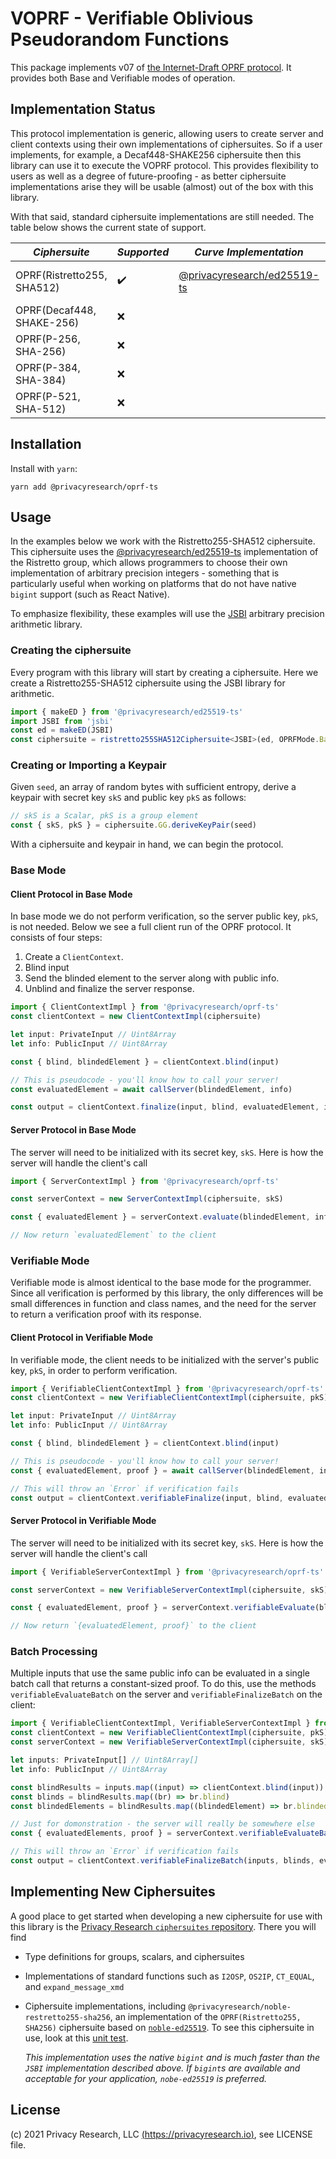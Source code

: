 # VOPRF - Verifiable Oblivious Pseudorandom Functions

This package implements v07 of [the Internet-Draft OPRF protocol](https://tools.ietf.org/html/draft-irtf-cfrg-voprf). It
provides both Base and Verifiable modes of operation.

## Implementation Status

This protocol implementation is generic, allowing users to create server and client contexts using their own
implementations of ciphersuites. So if a user implements, for example, a Decaf448-SHAKE256 ciphersuite then
this library can use it to execute the VOPRF protocol. This provides flexibility to users as well as a
degree of future-proofing - as better ciphersuite implementations arise they will be usable (almost) out
of the box with this library.

With that said, standard ciphersuite implementations are still needed. The table below shows the current state
of support.

| _Ciphersuite_              | _Supported_ | _Curve Implementation_                                                            | _Notes_                                      |
| -------------------------- | ----------- | --------------------------------------------------------------------------------- | -------------------------------------------- |
| OPRF(Ristretto255, SHA512) | ✔️          | [@privacyresearch/ed25519-ts](https://github.com/privacyresearchgroup/ed25519-ts) | Configurable BigInt and Hash implementations |
| OPRF(Decaf448, SHAKE-256)  | ❌          |                                                                                   |                                              |
| OPRF(P-256, SHA-256)       | ❌          |                                                                                   |                                              |
| OPRF(P-384, SHA-384)       | ❌          |                                                                                   |                                              |
| OPRF(P-521, SHA-512)       | ❌          |                                                                                   |                                              |

## Installation

Install with `yarn`:

```
yarn add @privacyresearch/oprf-ts
```

## Usage

In the examples below we work with the Ristretto255-SHA512 ciphersuite. This ciphersuite uses the
[@privacyresearch/ed25519-ts](https://github.com/privacyresearchgroup/ed25519-ts) implementation of the Ristretto
group, which allows programmers to choose their own implementation of arbitrary precision integers - something
that is particularly useful when working on platforms that do not have native `bigint` support (such as React Native).

To emphasize flexibility, these examples will use the [JSBI](https://github.com/GoogleChromeLabs/jsbi) arbitrary precision
arithmetic library.

### Creating the ciphersuite

Every program with this library will start by creating a ciphersuite. Here we create a Ristretto255-SHA512 ciphersuite
using the JSBI library for arithmetic.

```typescript
import { makeED } from '@privacyresearch/ed25519-ts'
import JSBI from 'jsbi'
const ed = makeED(JSBI)
const ciphersuite = ristretto255SHA512Ciphersuite<JSBI>(ed, OPRFMode.Base)
```

### Creating or Importing a Keypair

Given `seed`, an array of random bytes with sufficient entropy, derive a keypair with secret key `skS` and public key `pkS`
as follows:

```typescript
// skS is a Scalar, pkS is a group element
const { skS, pkS } = ciphersuite.GG.deriveKeyPair(seed)
```

With a ciphersuite and keypair in hand, we can begin the protocol.

### Base Mode

#### Client Protocol in Base Mode

In base mode we do not perform verification, so the server public key, `pkS`, is not needed. Below we see a full client
run of the OPRF protocol. It consists of four steps:

1. Create a `ClientContext`.
2. Blind input
3. Send the blinded element to the server along with public info.
4. Unblind and finalize the server response.

```typescript
import { ClientContextImpl } from '@privacyresearch/oprf-ts'
const clientContext = new ClientContextImpl(ciphersuite)

let input: PrivateInput // Uint8Array
let info: PublicInput // Uint8Array

const { blind, blindedElement } = clientContext.blind(input)

// This is pseudocode - you'll know how to call your server!
const evaluatedElement = await callServer(blindedElement, info)

const output = clientContext.finalize(input, blind, evaluatedElement, info)
```

#### Server Protocol in Base Mode

The server will need to be initialized with its secret key, `skS`. Here is how the
server will handle the client's call

```typescript
import { ServerContextImpl } from '@privacyresearch/oprf-ts'

const serverContext = new ServerContextImpl(ciphersuite, skS)

const { evaluatedElement } = serverContext.evaluate(blindedElement, info)

// Now return `evaluatedElement` to the client
```

### Verifiable Mode

Verifiable mode is almost identical to the base mode for the programmer. Since all verification
is performed by this library, the only differences will be small differences in function and class names,
and the need for the server to return a verification proof with its response.

#### Client Protocol in Verifiable Mode

In verifiable mode, the client needs to be initialized with the server's public key, `pkS`, in order
to perform verification.

```typescript
import { VerifiableClientContextImpl } from '@privacyresearch/oprf-ts'
const clientContext = new VerifiableClientContextImpl(ciphersuite, pkS)

let input: PrivateInput // Uint8Array
let info: PublicInput // Uint8Array

const { blind, blindedElement } = clientContext.blind(input)

// This is pseudocode - you'll know how to call your server!
const { evaluatedElement, proof } = await callServer(blindedElement, info)

// This will throw an `Error` if verification fails
const output = clientContext.verifiableFinalize(input, blind, evaluatedElement, info)
```

#### Server Protocol in Verifiable Mode

The server will need to be initialized with its secret key, `skS`. Here is how the
server will handle the client's call

```typescript
import { VerifiableServerContextImpl } from '@privacyresearch/oprf-ts'

const serverContext = new VerifiableServerContextImpl(ciphersuite, skS)

const { evaluatedElement, proof } = serverContext.verifiableEvaluate(blindedElement, info)

// Now return `{evaluatedElement, proof}` to the client
```

### Batch Processing

Multiple inputs that use the same public info can be evaluated in a single batch call that returns a
constant-sized proof. To do this, use the methods `verifiableEvaluateBatch` on the server and
`verifiableFinalizeBatch` on the client:

```typescript
import { VerifiableClientContextImpl, VerifiableServerContextImpl } from '@privacyresearch/oprf-ts'
const clientContext = new VerifiableClientContextImpl(ciphersuite, pkS)
const serverContext = new VerifiableServerContextImpl(ciphersuite, skS)

let inputs: PrivateInput[] // Uint8Array[]
let info: PublicInput // Uint8Array

const blindResults = inputs.map((input) => clientContext.blind(input))
const blinds = blindResults.map((br) => br.blind)
const blindedElements = blindResults.map((blindedElement) => br.blindedElement)

// Just for domonstration - the server will really be somewhere else
const { evaluatedElements, proof } = serverContext.verifiableEvaluateBatch(blindedElements, info)

// This will throw an `Error` if verification fails
const output = clientContext.verifiableFinalizeBatch(inputs, blinds, evaluatedElements, blindedElements, proof, info)
```

## Implementing New Ciphersuites

A good place to get started when developing a new ciphersuite for use with this library is the [Privacy Research
`ciphersuites` repository](https://github.com/privacyresearchgroup/ciphersuites). There you will find

- Type definitions for groups, scalars, and ciphersuites
- Implementations of standard functions such as `I2OSP`, `OS2IP`, `CT_EQUAL`, and `expand_message_xmd`
- Ciphersuite implementations, including `@privacyresearch/noble-restretto255-sha256`, an implementation
  of the `OPRF(Ristretto255, SHA256)` ciphersuite based on [`noble-ed25519`](https://github.com/paulmillr/noble-ed25519).
  To see this ciphersuite in use, look at this [unit test](https://github.com/privacyresearchgroup/oprf-ts/blob/main/src/__test__/rfc-ristretto-batch-verifiable-vectors-noble-ciphersuite.test.ts).

  _This implementation uses the native `bigint` and is much faster than the `JSBI` implementation described above. If `bigint`s are available and acceptable for your application, `nobe-ed25519` is preferred._

## License

(c) 2021 Privacy Research, LLC [(https://privacyresearch.io)](https://privacyresearch.io), see LICENSE file.
